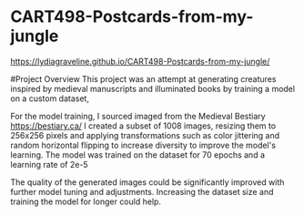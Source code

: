 # CART498-Postcards-from-my-jungle
https://lydiagraveline.github.io/CART498-Postcards-from-my-jungle/ 

#Project Overview
This project was an attempt at generating creatures inspired by medieval manuscripts and illuminated books by training a model on a custom dataset, 

For the model training, I sourced imaged from the Medieval Bestiary https://bestiary.ca/ I created a subset of 1008 images, resizing them to 256x256 pixels and applying transformations such as color jittering and random horizontal flipping to increase diversity to improve the model's learning. The model was trained on the dataset for 70 epochs and a learning rate of 2e-5

The quality of the generated images could be significantly improved with further model tuning and adjustments. Increasing the dataset size and training the model for longer could help. 

